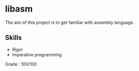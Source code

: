 # libasm

The aim of this project is to get familiar with assembly language.

## Skills
* Rigor
* Imperative programming

Grade : 100/100
